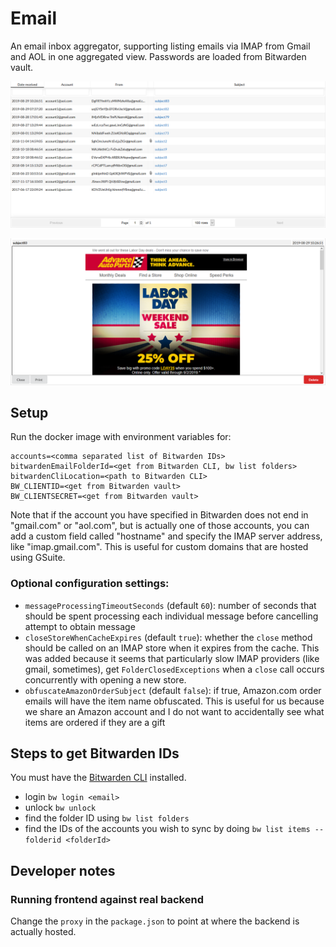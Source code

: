 # Email

An email inbox aggregator, supporting listing emails via IMAP from Gmail and AOL in one aggregated view. Passwords are loaded from Bitwarden vault.

![Email list](img/list.png)

![Single email](img/singleemail.png)

## Setup

Run the docker image with environment variables for:
```
accounts=<comma separated list of Bitwarden IDs>
bitwardenEmailFolderId=<get from Bitwarden CLI, bw list folders>
bitwardenCliLocation=<path to Bitwarden CLI>
BW_CLIENTID=<get from Bitwarden vault>
BW_CLIENTSECRET=<get from Bitwarden vault>
```
Note that if the account you have specified in Bitwarden does not end in "gmail.com" or "aol.com", but is actually one of those accounts, you can add a custom field called "hostname" and specify the IMAP server address, like "imap.gmail.com". This is useful for custom domains that are hosted using GSuite.

### Optional configuration settings:

- `messageProcessingTimeoutSeconds` (default `60`): number of seconds that should be spent processing each individual message before cancelling attempt to obtain message
- `closeStoreWhenCacheExpires` (default `true`): whether the `close` method should be called on an IMAP store when it expires from the cache. This was added because it seems that particularly slow IMAP providers (like gmail, sometimes), get `FolderClosedExceptions` when a `close` call occurs concurrently with opening a new store.
- `obfuscateAmazonOrderSubject` (default `false`): if true, Amazon.com order emails will have the item name obfuscated. This is useful for us because we share an Amazon account and I do not want to accidentally see what items are ordered if they are a gift

## Steps to get Bitwarden IDs

You must have the [Bitwarden CLI](https://github.com/bitwarden/clients) installed.

- login `bw login <email>`
- unlock `bw unlock`
- find the folder ID using `bw list folders`
- find the IDs of the accounts you wish to sync by doing `bw list items --folderid <folderId>`

## Developer notes
### Running frontend against real backend
Change the `proxy` in the `package.json` to point at where the backend is actually hosted.
